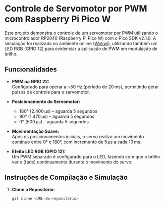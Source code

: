 # Controle de Servomotor por PWM com Raspberry Pi Pico W

Este projeto demonstra o controle de um servomotor por PWM utilizando o microcontrolador RP2040 (Raspberry Pi Pico W) com o Pico SDK v2.1.0. A simulação foi realizada no ambiente online ([Wokwi](https://wokwi.com/projects/422461241937890305)), utilizando também um LED RGB (GPIO 12) para evidenciar a aplicação de PWM em modulação de brilho.

## Funcionalidades

- **PWM na GPIO 22:**  
  Configurado para operar a ~50 Hz (período de 20 ms), permitindo gerar pulsos de controle para o servomotor.

- **Posicionamento do Servomotor:**  
  - 180° (2.400 µs) – aguarda 5 segundos  
  - 90° (1.470 µs) – aguarda 5 segundos  
  - 0° (500 µs) – aguarda 5 segundos  

- **Movimentação Suave:**  
  Após os posicionamentos iniciais, o servo realiza um movimento contínuo entre 0° e 180°, com incremento de 5 µs a cada 10 ms.

- **Efeito LED RGB (GPIO 12):**  
  Um PWM separado é configurado para o LED, fazendo com que o brilho varie (fade) continuamente durante o movimento do servo.

## Instruções de Compilação e Simulação

1. **Clone o Repositório:**
   ```bash
   git clone <URL-do-repositório>
